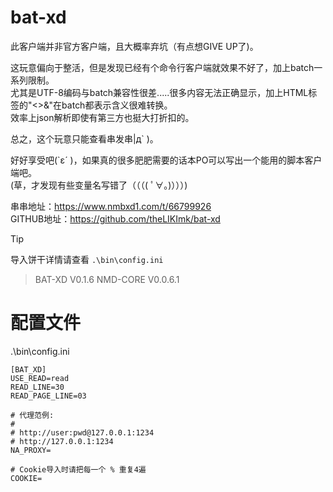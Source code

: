 # bat-xd
此客户端并非官方客户端，且大概率弃坑（有点想GIVE UP了)。  

这玩意偏向于整活，但是发现已经有个命令行客户端就效果不好了，加上batch一系列限制。  
尤其是UTF-8编码与batch兼容性很差.....很多内容无法正确显示，加上HTML标签的"<>&"在batch都表示含义很难转换。  
效率上json解析即使有第三方也挺大打折扣的。  

总之，这个玩意只能查看串发串|д` )。  

好好享受吧(`ε´ )，如果真的很多肥肥需要的话本PO可以写出一个能用的脚本客户端吧。  
(草，才发现有些变量名写错了（（（( ﾟ∀。)）））)  


串串地址：https://www.nmbxd1.com/t/66799926  
GITHUB地址：https://github.com/theLIKImk/bat-xd  

>[!TIP]  
>导入饼干详情请查看 `.\bin\config.ini`

> BAT-XD V0.1.6
> NMD-CORE V0.0.6.1  

# 配置文件
.\bin\config.ini  
```
[BAT_XD]
USE_READ=read
READ_LINE=30
READ_PAGE_LINE=03

# 代理范例:
#
# http://user:pwd@127.0.0.1:1234
# http://127.0.0.1:1234
NA_PROXY=

# Cookie导入时请把每一个 % 重复4遍
COOKIE=
```
